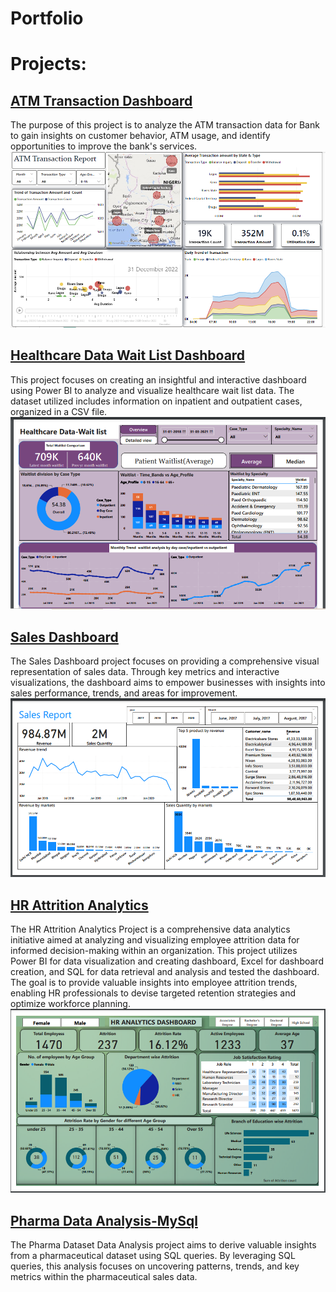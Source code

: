 # Portfolio
# Projects:
## [ATM Transaction Dashboard](https://github.com/manisha23das/ATM-Transaction-Dashboard)
The purpose of this project is to analyze the ATM transaction data for Bank to gain insights on customer behavior, ATM usage, and identify opportunities to improve the bank's services.
![](Images/Atm.png)
## [Healthcare Data Wait List Dashboard](https://github.com/manisha23das/Healthcare-Data-Wait-List-Dashboard)
This project focuses on creating an insightful and interactive dashboard using Power BI to analyze and visualize healthcare wait list data. The dataset utilized includes information on inpatient and outpatient cases, organized in a CSV file.
![](Images/Healthcare.png)
## [Sales Dashboard](https://github.com/manisha23das/Sales-Dashboard)
The Sales Dashboard project focuses on providing a comprehensive visual representation of sales data. Through key metrics and interactive visualizations, the dashboard aims to empower businesses with insights into sales performance, trends, and areas for improvement.
![](Images/Sales.png)
## [HR Attrition Analytics](https://github.com/manisha23das/HR-Analytics)
The HR Attrition Analytics Project is a comprehensive data analytics initiative aimed at analyzing and visualizing employee attrition data for informed decision-making within an organization. This project utilizes Power BI for data visualization and creating dashboard, Excel for dashboard creation, and SQL for data retrieval and analysis and tested the dashboard. The goal is to provide valuable insights into employee attrition trends, enabling HR professionals to devise targeted retention strategies and optimize workforce planning.
![](Images/HR.png)
## [Pharma Data Analysis-MySql](https://github.com/manisha23das/Pharma-Data-Analysis--MYSQL)
The Pharma Dataset Data Analysis project aims to derive valuable insights from a pharmaceutical dataset using SQL queries. By leveraging SQL queries, this analysis focuses on uncovering patterns, trends, and key metrics within the pharmaceutical sales data.
